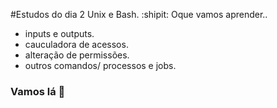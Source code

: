 #Estudos do dia 2 Unix e Bash. :shipit:
Oque vamos aprender..
- inputs e outputs.
- cauculadora de acessos.
- alteração de permissões.
- outros comandos/ processos e jobs.
### Vamos lá :popcorn:
